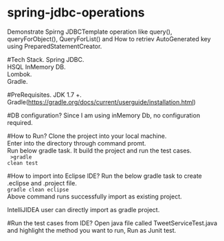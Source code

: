 # spring-jdbc-operations
Demonstrate Spirng JDBCTemplate operation like query(), queryForObject(), QueryForList() and How to retriev AutoGenerated key using 
PreparedStatementCreator.

#Tech Stack.
Spring JDBC. <br/>
HSQL InMemory DB. <br/>
Lombok. <br/>
Gradle. <br/>

#PreRequisites.
JDK 1.7 +. <br/>
Gradle(https://gradle.org/docs/current/userguide/installation.html)

#DB configuration?
Since I am using inMemory Db, no configuration required.

#How to Run?
Clone the project into your local machine. <br/>
Enter into the directory through command promt. <br/>
Run below gradle task. It build the project and run the test cases. <br/>
<code> >gradle clean test </code>

#How to import into Eclipse IDE?
Run the below gradle task to create .eclipse and .project file. <br/>
<code>gradle clean eclipse</code>
<br/>
Above command runs successfully import as existing project.<br/>

IntelliJIDEA user can directly import as gradle project.

#Run the test cases from IDE?
Open java file called TweetServiceTest.java and highlight the method you want to run, Run as Junit test.


